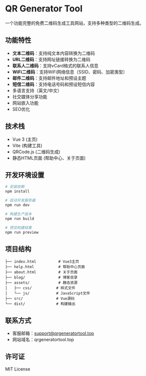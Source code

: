 # QR Generator Tool

一个功能完整的免费二维码生成工具网站，支持多种类型的二维码生成。

## 功能特性

- **文本二维码**：支持纯文本内容转换为二维码
- **URL二维码**：支持网址链接转换为二维码
- **联系人二维码**：支持vCard格式的联系人信息
- **WiFi二维码**：支持WiFi网络信息（SSID、密码、加密类型）
- **邮件二维码**：支持邮件地址和预设主题
- **短信二维码**：支持电话号码和预设短信内容
- 多语言支持（英文/中文）
- 社交媒体分享功能
- 网站嵌入功能
- SEO优化

## 技术栈

- Vue 3 (主页)
- Vite (构建工具)
- QRCode.js (二维码生成)
- 静态HTML页面 (帮助中心、关于页面)

## 开发环境设置

```bash
# 安装依赖
npm install

# 启动开发服务器
npm run dev

# 构建生产版本
npm run build

# 预览构建结果
npm run preview
```

## 项目结构

```
├── index.html          # Vue3主页
├── help.html           # 帮助中心页面
├── about.html          # 关于页面
├── blog/               # 博客目录
├── assets/             # 静态资源
│   ├── css/           # 样式文件
│   └── js/            # JavaScript文件
├── src/               # Vue源码
└── dist/              # 构建输出
```

## 联系方式

- 客服邮箱：support@qrgeneratortool.top
- 网站域名：qrgeneratortool.top

## 许可证

MIT License